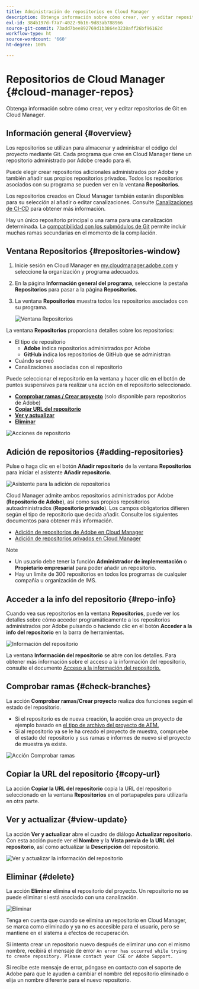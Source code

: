 ```yaml
---
title: Administración de repositorios en Cloud Manager
description: Obtenga información sobre cómo crear, ver y editar repositorios de Git en Cloud Manager.
exl-id: 384b197d-f7a7-4022-9b16-9d83ab788966
source-git-commit: 73add7bee892769d1b3864e3238aff26bf96162d
workflow-type: ht
source-wordcount: '660'
ht-degree: 100%

---
```



# Repositorios de Cloud Manager {#cloud-manager-repos}

Obtenga información sobre cómo crear, ver y editar repositorios de Git en Cloud Manager.

## Información general {#overview}

Los repositorios se utilizan para almacenar y administrar el código del proyecto mediante Git. Cada programa que cree en Cloud Manager tiene un repositorio administrado por Adobe creado para él.

Puede elegir crear repositorios adicionales administrados por Adobe y también añadir sus propios repositorios privados. Todos los repositorios asociados con su programa se pueden ver en la ventana **Repositorios**.

Los repositorios creados en Cloud Manager también estarán disponibles para su selección al añadir o editar canalizaciones. Consulte [Canalizaciones de CI-CD](/help/overview/ci-cd-pipelines.md) para obtener más información.

Hay un único repositorio principal o una rama para una canalización determinada. La [compatibilidad con los submódulos de Git](git-submodules.md) permite incluir muchas ramas secundarias en el momento de la compilación.

## Ventana Repositorios {#repositories-window}

1. Inicie sesión en Cloud Manager en [my.cloudmanager.adobe.com](https://my.cloudmanager.adobe.com/) y seleccione la organización y programa adecuados.

1. En la página **Información general del programa**, seleccione la pestaña **Repositorios** para pasar a la página **Repositorios**.

1. La ventana **Repositorios** muestra todos los repositorios asociados con su programa.

   ![Ventana Repositorios](assets/repositories.png)

La ventana **Repositorios** proporciona detalles sobre los repositorios:

* El tipo de repositorio
   * **Adobe** indica repositorios administrados por Adobe
   * **GitHub** indica los repositorios de GitHub que se administran
* Cuándo se creó
* Canalizaciones asociadas con el repositorio

Puede seleccionar el repositorio en la ventana y hacer clic en el botón de puntos suspensivos para realizar una acción en el repositorio seleccionado.

* **[Comprobar ramas / Crear proyecto](#check-branches)** (solo disponible para repositorios de Adobe)
* **[Copiar URL del repositorio](#copy-url)**
* **[Ver y actualizar](#view-update)**
* **[Eliminar](#delete)**

![Acciones de repositorio](assets/repository-actions.png)

## Adición de repositorios {#adding-repositories}

Pulse o haga clic en el botón **Añadir repositorio** de la ventana **Repositorios** para iniciar el asistente **Añadir repositorio**.

![Asistente para la adición de repositorios](assets/add-repository-wizard.png)

Cloud Manager admite ambos repositorios administrados por Adobe (**Repositorio de Adobe**), así como sus propios repositorios autoadministrados (**Repositorio privado**). Los campos obligatorios difieren según el tipo de repositorio que decida añadir. Consulte los siguientes documentos para obtener más información.

* [Adición de repositorios de Adobe en Cloud Manager](adobe-repositories.md)
* [Adición de repositorios privados en Cloud Manager](private-repositories.md)

>[!NOTE]
>
>* Un usuario debe tener la función **Administrador de implementación** o **Propietario empresarial** para poder añadir un repositorio.
>* Hay un límite de 300 repositorios en todos los programas de cualquier compañía u organización de IMS.

## Acceder a la info del repositorio {#repo-info}

Cuando vea sus repositorios en la ventana **Repositorios**, puede ver los detalles sobre cómo acceder programáticamente a los repositorios administrados por Adobe pulsando o haciendo clic en el botón **Acceder a la info del repositorio** en la barra de herramientas.

![Información del repositorio](assets/access-repo-info.png)

La ventana **Información del repositorio** se abre con los detalles. Para obtener más información sobre el acceso a la información del repositorio, consulte el documento [Acceso a la información del repositorio.](accessing-repositories.md)

## Comprobar ramas {#check-branches}

La acción **Comprobar ramas/Crear proyecto** realiza dos funciones según el estado del repositorio.

* Si el repositorio es de nueva creación, la acción crea un proyecto de ejemplo basado en [el tipo de archivo del proyecto de AEM.](https://experienceleague.adobe.com/es/docs/experience-manager-core-components/using/developing/archetype/overview)
* Si al repositorio ya se le ha creado el proyecto de muestra, compruebe el estado del repositorio y sus ramas e informes de nuevo si el proyecto de muestra ya existe.

![Acción Comprobar ramas](assets/check-branches.png)

## Copiar la URL del repositorio {#copy-url}

La acción **Copiar la URL del repositorio** copia la URL del repositorio seleccionado en la ventana **Repositorios** en el portapapeles para utilizarla en otra parte.

## Ver y actualizar {#view-update}

La acción **Ver y actualizar** abre el cuadro de diálogo **Actualizar repositorio**. Con esta acción puede ver el **Nombre** y la **Vista previa de la URL del repositorio**, así como actualizar la **Descripción** del repositorio.

![Ver y actualizar la información del repositorio](assets/update-repository.png)

## Eliminar {#delete}

La acción **Eliminar** elimina el repositorio del proyecto. Un repositorio no se puede eliminar si está asociado con una canalización.

![Eliminar](assets/delete.png)

Tenga en cuenta que cuando se elimina un repositorio en Cloud Manager, se marca como eliminado y ya no es accesible para el usuario, pero se mantiene en el sistema a efectos de recuperación.

Si intenta crear un repositorio nuevo después de eliminar uno con el mismo nombre, recibirá el mensaje de error `An error has occurred while trying to create repository. Please contact your CSE or Adobe Support.`

Si recibe este mensaje de error, póngase en contacto con el soporte de Adobe para que le ayuden a cambiar el nombre del repositorio eliminado o elija un nombre diferente para el nuevo repositorio.

